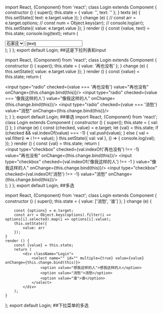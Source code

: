 import React, {Component} from 'react';
class Login extends Component {
    constructor () {
        super();
        this.state = {
            value: '',
            text: ''
        };
    }
    texts (e) {
        this.setState({
            text: e.target.value
        });
    }
    change (e) {
        // const arr = e.target.options;
        // const num = Object.keys(arr);
        // console.log(arr);
        this.setState({
            value: e.target.value
        });
    }
    render () {
        const {value, text} = this.state;
        console.log(text);
        return (
            <div className="Login">
                <select value={value} onChange={this.change.bind(this)}>
                    <option value="石家庄">石家庄</option>
                    <option value="河北">河北</option>
                    <option value="邯郸">邯郸</option>
                </select>
                <input type="text" value={text} onChange={this.texts.bind(this)}/>
            </div>
        );
    }
};
export default Login;
##这是下拉列表和input


import React, {Component} from 'react';
class Login extends Component {
    constructor () {
        super();
        this.state = {
            value: '再也没有'
        };
    }
    change (e) {
        this.setState({
            value: e.target.value
        });
    }
    render () {
        const {value} = this.state;
        return (
            <div className="Login">
                <input type="radio" checked={value === '再也没有'} value="再也没有" onChange={this.change.bind(this)}/>
                <input type="radio" checked={value === '像我这样的人'} value="像我这样的人" onChange={this.change.bind(this)}/>
                <input type="radio" checked={value === '消愁'} value="消愁" onChange={this.change.bind(this)}/>
            </div>
        );
    }
};
export default Login;
##单选
import React, {Component} from 'react';
class Login extends Component {
    constructor () {
        super();
        this.state = {
            val: []
        };
    }
    change (e) {
        const {checked, value} = e.target;
        let {val} = this.state;
        if (checked && val.indexOf(value) === -1) {
            val.push(value);
        } else {
            val = val.filter(i => i !== value);
        }
        this.setState({
            val: val
        }, () => {
            console.log(val);
        });
    }
    render () {
        const {val} = this.state;
        return (
            <div className="Login">
                <input type="checkbox" checked={val.indexOf('再也没有') !== -1} value="再也没有" onChange={this.change.bind(this)}/>
                <input type="checkbox" checked={val.indexOf('像我这样的人') !== -1 } value="像我这样的人" onChange={this.change.bind(this)}/>
                <input type="checkbox" checked={val.indexOf('消愁') !== -1} value="消愁" onChange={this.change.bind(this)}/>
            </div>
        );
    }
};
export default Login;
##多选

import React, {Component} from 'react';
class Login extends Component {
    constructor () {
        super();
        this.state = {
            value: ['消愁', '谁']
        };
    }
    change (e) {

        const {options} = e.target;
        const arr = Object.keys(options).filter(i => options[i].selected).map(i => options[i].value);
        this.setState({
            value: arr
        });
    }
    render () {
        const {value} = this.state;
        return (
            <div className="Login">
                <select name="" id="" multiple={true} value={value} onChange={this.change.bind(this)}>
                    <option value="想我这样的人">想我这样的人</option>
                    <option value="消愁">消愁</option>
                    <option value="谁">谁</option>
                </select>
            </div>
        );
    }
};
export default Login;
##下拉菜单的多选